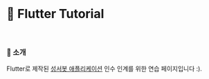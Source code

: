
<br>

# :blue_book: Flutter Tutorial

<br>

### :house_with_garden: 소개
Flutter로 제작된 [성서봇 애플리케이션](https://play.google.com/store/apps/details?id=com.blogspot.ramming125.kbubot&hl=ko) 인수 인계를 위한 연습 페이지입니다 :).<br>

